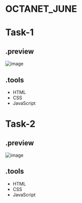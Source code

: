 # OCTANET_JUNE

# Task-1
## .preview
![image](https://github.com/Sunku-Venkateswarlu-Bharath/OCTANET_JUNE/assets/94451263/8ce327e2-3155-4107-bd60-560f4247b8b8)

## .tools
- HTML
- CSS
- JavaScript

# Task-2
## .preview
![image](https://github.com/Sunku-Venkateswarlu-Bharath/OCTANET_JUNE/assets/94451263/b39c6ea0-3b91-4bb9-a1d4-0e6f318aca1f)

## .tools
- HTML
- CSS
- JavaScript
